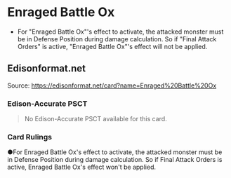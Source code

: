 # Enraged Battle Ox

*   For "Enraged Battle Ox"'s effect to activate, the attacked monster must be in Defense Position during damage calculation. So if "Final Attack Orders" is active, "Enraged Battle Ox"'s effect will not be applied.

## Edisonformat.net

Source: https://edisonformat.net/card?name=Enraged%20Battle%20Ox

### Edison-Accurate PSCT

> No Edison-Accurate PSCT available for this card.

### Card Rulings

●For Enraged Battle Ox's effect to activate, the attacked monster must be in Defense Position during damage calculation. So if Final Attack Orders is active, Enraged Battle Ox's effect won't be applied.
            